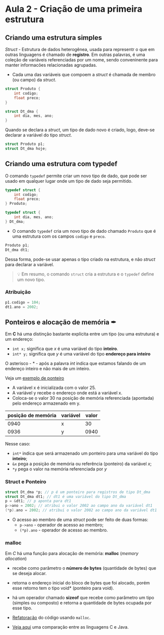 # Aula 2 - Criação de uma primeira estrutura

## Criando uma estrutura simples

_Struct_ - Estrutura de dados heterogênea, usada para representr o que em outras linguagens é chamado de **registro**. Em outras palavras, é uma coleção de variáveis referenciadas por um nome, sendo conveninente para manter informacões relacionadas agrupadas.

- Cada uma das variáveis que compoem a _struct_ é chamada de membro (ou campo) da _struct_.

```C
struct Produto {
    int codigo;
    float preco;
}

struct Dt_dma {
    int dia, mes, ano;
}
```

Quando se declara a _struct_, um tipo de dado novo é criado, logo, deve-se declarar a variável do tipo _struct_.

```C
struct Produto p1;
struct Dt_dma hoje;
```

## Criando uma estrutura com typedef

O comando `typedef` permite criar um novo tipo de dado, que pode ser usado em qualquer lugar onde um tipo de dado seja permitido.

```C
typedef struct {
    int codigo;
    float preco;
} Produto;

typedef struct {
    int dia, mes, ano;
} Dt_dma;
```

- O comando `typedef` cria um novo tipo de dado chamado `Produto` que é uma estrutura com os campos `codigo` e `preco`.

```C
Produto p1;
Dt_dma dt1;
```

Dessa forma, pode-se usar apenas o tipo criado na estrutura, e não _struct_ para declarar a variável.

> 💡 Em resumo, o comando `struct` cria a estrutura e o `typedef` define um novo tipo.

### Atribuição

```C
p1.codigo = 104;
dt1.ano = 2002;
```

## Ponteiros e alocação de memória ✒

Em **C** há uma distinção bastante explícita entre um tipo (ou uma estrutura) e um endereço:

- `int x;` significa que _x_ é uma variável do tipo **inteiro**.
- `int* y;` significa que _y_ é uma variável do tipo **endereço para inteiro**

O asterisco - \* - após a palavra _int_ indica que estamos falando de um endereço inteiro e não mais de um inteiro.

Veja um [exemplo de ponteiro](ponteiros.c)

- A variável x é inicializada com o valor 25.
- A variável y recebe o endereço onde está a variável x.
- Coloca-se o valor 30 na posição de memória referenciada (apontada) pelo endereço armazenado em y.

| posição de memória | variável | valor |
| ------------------ | -------- | ----- |
| 0940               | x        | 30    |
| 0936               | y        | 0940  |

Nesse caso:

- `int*` indica que será armazenado um ponteiro para uma variável do tipo **inteiro**;
- `&x` pega a posição de memória ou referência (ponteiro) da variável _x_;
- `*y` pega o valor na memória referenciada por _y_

### Struct e Ponteiro

```C
struct Dt_dma *p; // p é um ponteiro para registros de tipo Dt_dma
struct Dt_dma dt1; // dt1 é uma variável do tipo Dt_dma
p = &dt1; // p aponta para dt1
p->ano = 2002; // atribui o valor 2002 ao campo ano da variável dt1
(*p).ano = 2002; // atribui o valor 2002 ao campo ano da variável dt1
```

- O acesso ao membro de uma _struct_ pode ser feito de duas formas:
  - `p->ano` - operador de acesso ao membro;
  - `(*p).ano` - operador de acesso ao membro.

### malloc

Em _C_ há uma função para alocação de memória: **malloc** (_memory allocation_)

- recebe como parâmetro o **número de bytes** (quantidade de bytes) que se deseja alocar.
- retorna o endereço inicial do bloco de bytes que foi alocado, porém esse retorno tem o tipo void\* (ponteiro para void).
- há um operador chamado **sizeof** que recebe como parâmetro um tipo (simples ou composto) e retorna a quantidade de bytes ocupada por esse tipo.

- [Refatoração](PesoAltura.c) do código usando `malloc`.
- [Veja aqui](comparativo-c-com-java.md) uma comparação entre as linguagens C e Java.

